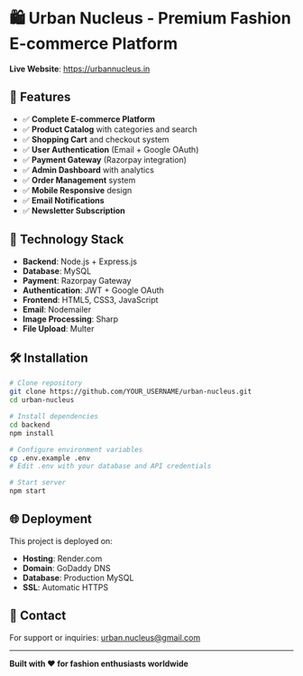 # 🛍️ Urban Nucleus - Premium Fashion E-commerce Platform

**Live Website**: https://urbannucleus.in

## 🌟 Features

- ✅ **Complete E-commerce Platform**
- ✅ **Product Catalog** with categories and search
- ✅ **Shopping Cart** and checkout system
- ✅ **User Authentication** (Email + Google OAuth)
- ✅ **Payment Gateway** (Razorpay integration)
- ✅ **Admin Dashboard** with analytics
- ✅ **Order Management** system
- ✅ **Mobile Responsive** design
- ✅ **Email Notifications**
- ✅ **Newsletter Subscription**

## 🚀 Technology Stack

- **Backend**: Node.js + Express.js
- **Database**: MySQL
- **Payment**: Razorpay Gateway
- **Authentication**: JWT + Google OAuth
- **Frontend**: HTML5, CSS3, JavaScript
- **Email**: Nodemailer
- **Image Processing**: Sharp
- **File Upload**: Multer

## 🛠️ Installation

```bash
# Clone repository
git clone https://github.com/YOUR_USERNAME/urban-nucleus.git
cd urban-nucleus

# Install dependencies
cd backend
npm install

# Configure environment variables
cp .env.example .env
# Edit .env with your database and API credentials

# Start server
npm start
```

## 🌐 Deployment

This project is deployed on:
- **Hosting**: Render.com
- **Domain**: GoDaddy DNS
- **Database**: Production MySQL
- **SSL**: Automatic HTTPS

## 📧 Contact

For support or inquiries: urban.nucleus@gmail.com

---

**Built with ❤️ for fashion enthusiasts worldwide**
